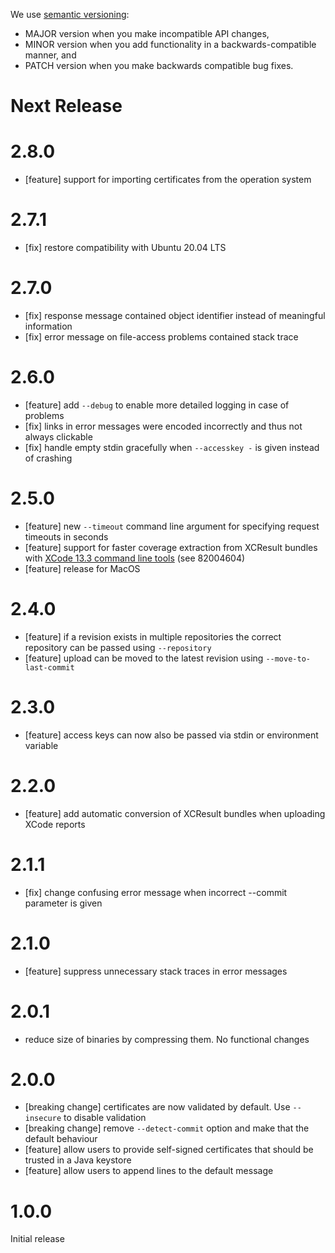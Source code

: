 We use [semantic versioning](http://semver.org/):

- MAJOR version when you make incompatible API changes,
- MINOR version when you add functionality in a backwards-compatible manner, and
- PATCH version when you make backwards compatible bug fixes.

# Next Release

# 2.8.0

- [feature] support for importing certificates from the operation system

# 2.7.1
- [fix] restore compatibility with Ubuntu 20.04 LTS

# 2.7.0
- [fix] response message contained object identifier instead of meaningful information
- [fix] error message on file-access problems contained stack trace

# 2.6.0

- [feature] add `--debug` to enable more detailed logging in case of problems
- [fix] links in error messages were encoded incorrectly and thus not always clickable
- [fix] handle empty stdin gracefully when `--accesskey -` is given instead of crashing

# 2.5.0

- [feature] new `--timeout` command line argument for specifying request timeouts in seconds
- [feature] support for faster coverage extraction from XCResult bundles with [XCode 13.3 command line tools](https://developer.apple.com/documentation/xcode-release-notes/xcode-13_3-release-notes) (see 82004604)
- [feature] release for MacOS

# 2.4.0

- [feature] if a revision exists in multiple repositories the correct repository can be passed using `--repository`
- [feature] upload can be moved to the latest revision using `--move-to-last-commit`

# 2.3.0

- [feature] access keys can now also be passed via stdin or environment variable

# 2.2.0

- [feature] add automatic conversion of XCResult bundles when uploading XCode reports

# 2.1.1

- [fix] change confusing error message when incorrect --commit parameter is given

# 2.1.0

- [feature] suppress unnecessary stack traces in error messages

# 2.0.1

- reduce size of binaries by compressing them. No functional changes

# 2.0.0

- [breaking change] certificates are now validated by default. Use `--insecure` to disable validation
- [breaking change] remove `--detect-commit` option and make that the default behaviour
- [feature] allow users to provide self-signed certificates that should be trusted in a Java keystore
- [feature] allow users to append lines to the default message

# 1.0.0

Initial release

